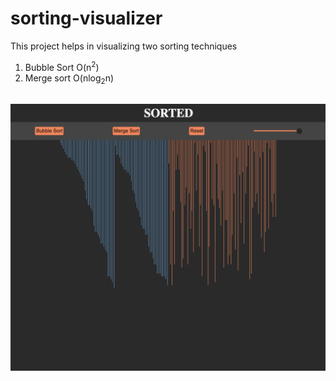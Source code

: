 # sorting-visualizer
This project helps in visualizing two sorting techniques
1. Bubble Sort O(n<sup>2</sup>)
2. Merge sort O(nlog<sub>2</sub>n)
##
![](https://github.com/achalsaharan/sorting-visualizer/blob/master/project-image.png)
##
